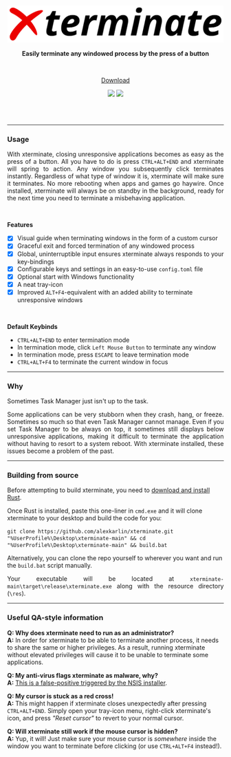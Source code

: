 <br><br>

<p align="center"><img src="images/logo.png?raw=true" alt="xterminate logo" border="0"></p>

**<p align="center">Easily terminate any windowed process by the press of a button</p>**

<br>

<p align="center"><a href="https://github.com/alexkarlin/xterminate/releases/latest/download/xterminate-setup.exe">Download</a></p>

<p align="center">
  <img src="https://img.shields.io/github/downloads/alexkarlin/xterminate/total">
  <img src="https://img.shields.io/github/license/alexkarlin/xterminate">
</p>

<br><br>

---

### Usage

<p align="justify">
  With xterminate, closing unresponsive applications becomes as easy as the press of a button. 
  All you have to do is press <code>CTRL+ALT+END</code> and xterminate will spring to action. 
  Any window you subsequently click terminates instantly. Regardless of what type of window it is, xterminate will make sure it terminates. 
  No more rebooting when apps and games go haywire.
  Once installed, xterminate will always be on standby in the background, ready for the next time you need to terminate a misbehaving application.
</p>

<br>

**<p>Features</p>**
  - [x] Visual guide when terminating windows in the form of a custom cursor
  - [x] Graceful exit and forced termination of any windowed process
  - [x] Global, uninterruptible input ensures xterminate always responds to your key-bindings
  - [x] Configurable keys and settings in an easy-to-use `config.toml` file
  - [x] Optional start with Windows functionality
  - [x] A neat tray-icon
  - [x] Improved `ALT+F4`-equivalent with an added ability to terminate unresponsive windows

<br>

**<p>Default Keybinds</p>**
  - `CTRL+ALT+END` to enter termination mode
  - In termination mode, click `Left Mouse Button` to terminate any window
  - In termination mode, press `ESCAPE` to leave termination mode
  - `CTRL+ALT+F4` to terminate the current window in focus

---

### Why
Sometimes Task Manager just isn't up to the task.

<p align="justify">
  Some applications can be very stubborn when they crash, hang, or freeze. Sometimes so much so that even Task Manager cannot manage.
  Even if you set Task Manager to be always on top, 
  it sometimes still displays below unresponsive applications, making it difficult to terminate 
  the application without having to resort to a system reboot. With xterminate installed, these issues become a problem of the past.
</p>

---

### Building from source
Before attempting to build xterminate, you need to [download and install Rust](https://www.rust-lang.org/tools/install).

Once Rust is installed, paste this one-liner in `cmd.exe` and it will clone xterminate to your desktop and build the code for you:

    git clone https://github.com/alexkarlin/xterminate.git "%UserProfile%\Desktop\xterminate-main" && cd "%UserProfile%\Desktop\xterminate-main" && build.bat

Alternatively, you can clone the repo yourself to wherever you want and run the `build.bat` script manually.

<p align="justify">
  Your executable will be located at <code>xterminate-main\target\release\xterminate.exe</code> along with the resource directory (<code>\res</code>). 
</p>

---

### Useful QA-style information
**Q: Why does xterminate need to run as an administrator?**
<br>**A:** In order for xterminate to be able to terminate another process, it needs to share the same or higher privileges. 
As a result, running xterminate without elevated privileges will cause it to be unable to terminate some applications.

**Q: My anti-virus flags xterminate as malware, why?**
<br>**A:** [This is a false-positive triggered by the NSIS installer](https://nsis.sourceforge.io/NSIS_False_Positives).

**Q: My cursor is stuck as a red cross!**
<br>**A:** This might happen if xterminate closes unexpectedly after pressing `CTRL+ALT+END`.
Simply open your tray-icon menu, right-click xterminate's icon, and press _"Reset cursor"_ to revert to your normal cursor.

**Q: Will xterminate still work if the mouse cursor is hidden?**
<br>**A:** Yup, it will! Just make sure your mouse cursor is _somewhere_ inside the window you want to terminate before clicking (or use `CTRL+ALT+F4` instead!).
